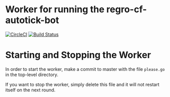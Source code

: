 # Worker for running the regro-cf-autotick-bot

[![CircleCI](https://circleci.com/gh/regro/circle_worker.svg?style=svg)](https://circleci.com/gh/regro/circle_worker)
[![Build Status](https://dev.azure.com/conda-forge/regro/_apis/build/status/regro.circle_worker?branchName=azure-cron)](https://dev.azure.com/conda-forge/regro/_build/latest?definitionId=10250&branchName=azure-cron)

# Starting and Stopping the Worker

In order to start the worker, make a commit to master with the file `please.go`
in the top-level directory.

If you want to stop the worker, simply delete this file and it will not restart
itself on the next round.
